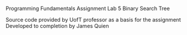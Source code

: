Programming Fundamentals Assignment Lab 5 Binary Search Tree

Source code provided by UofT professor as a basis for the assignment 
Developed to completion by James Quien
